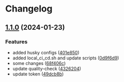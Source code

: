 # Changelog

## [1.1.0](https://www.github.com/OnoprienkoArtem/shop-angular/compare/v1.0.0...v1.1.0) (2024-01-23)


### Features

* added husky configs ([401e850](https://www.github.com/OnoprienkoArtem/shop-angular/commit/401e8500ee9b47e4e861791a9a0e4a431f7c4226))
* added local_ci_cd.sh and update scripts ([0d9f6d9](https://www.github.com/OnoprienkoArtem/shop-angular/commit/0d9f6d9497e34feb1b210732179cf260c24622d0))
* some changes ([68f406c](https://www.github.com/OnoprienkoArtem/shop-angular/commit/68f406ccb8a439c7af970aaed129e5771e9872a8))
* update quality-check ([4326204](https://www.github.com/OnoprienkoArtem/shop-angular/commit/4326204f19595fd576bfdb70c3e678cab9395a6e))
* update token ([49dcb8b](https://www.github.com/OnoprienkoArtem/shop-angular/commit/49dcb8b51c28dd4d79a6587d2592f54829533df4))
